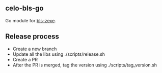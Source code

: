 celo-bls-go
-----------

Go module for [bls-zexe](https://github.com/celo-org/bls-zexe/).

## Release process

* Create a new branch
* Update all the libs using ./scripts/release.sh
* Create a PR
* After the PR is merged, tag the version using ./scripts/tag_version.sh
